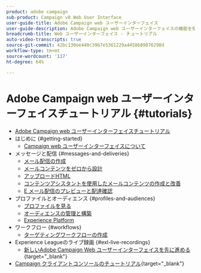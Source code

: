 ```yaml
---
product: adobe campaign
sub-product: Campaign v8 Web User Interface
user-guide-title: Adobe Campaign web ユーザーインターフェイス
user-guide-description: Adobe Campaign web ユーザーインターフェイスの機能を使用する方法について説明します。
breadcrumb-title: Web ユーザーインターフェイス - チュートリアル
auto-video-transcripts: true
source-git-commit: 42bc130ee440c3967e5361229a4458689076298d
workflow-type: tm+mt
source-wordcount: '117'
ht-degree: 64%

---
```



# Adobe Campaign web ユーザーインターフェイスチュートリアル {#tutorials}

+ [Adobe Campaign web ユーザーインターフェイスチュートリアル](/help/ac-web-learn-main/overview.md)
+ はじめに {#getting-started}
   + [Campaign web ユーザーインターフェイスについて](/help/get-started/explore-the-web-ui.md)
+ メッセージと配信 {#messages-and-deliveries}
   + [メール配信の作成](/help/deliveries/create-an-email-delivery.md)
   + [メールコンテンツをゼロから設計](/help/design-the-delivery/create-email-content-from-scratch.md)
   + [アップロードHTML](/help/design-the-delivery/create-an-email-by-uploading-html.md)
   + [コンテンツアシスタントを使用したメールコンテンツの作成と改善](/help/design-the-delivery/create-and-improve-email-content-with-the-content-assistant.md)
   + [E メール配信のプレビューと配達確認](/help/deliveries/preview-and-proof-an-email-delivery.md)
+ プロファイルとオーディエンス {#profiles-and-audiences}
   + [プロファイルを見る](/help/profiles-and-audiences/explore-profiles.md)
   + [オーディエンスの管理と構築](/help/profiles-and-audiences/manage-and-build-audiences.md)
   + [Experience Platform](/help/profiles-and-audiences/create-an-audience-with-experience-platform.md)
+ ワークフロー {#workflows}
   + [ターゲティングワークフローの作成](/help/workflows/create-a-targeting-workflow.md)
+ Experience Leagueのライブ録画 {#exl-live-recordings}
   + [新しいAdobe Campaign Web ユーザーインターフェイスを先に進める](https://experienceleague.adobe.com/docs/events/experience-league-live-recordings/episodes/exl-live-episode-02-29-24.html){target="_blank"}
+ [Campaign クライアントコンソールのチュートリアル](https://experienceleague.adobe.com/docs/campaign-learn/tutorials/overview.html?lang=ja){target="_blank"}


